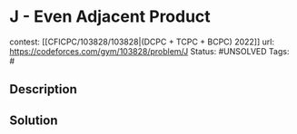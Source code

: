 # J - Even Adjacent Product

contest: [[CFICPC/103828/103828|(DCPC + TCPC + BCPC) 2022]]
url: https://codeforces.com/gym/103828/problem/J
Status: #UNSOLVED
Tags: #

## Description

## Solution

